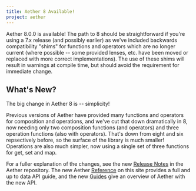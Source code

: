 ```yaml
---
title: Aether 8 Available!
project: aether
---
```


Aether 8.0.0 is available! The path to 8 should be straightforward if you're using a 7.x release (and possibly earlier) as we've included backwards compatibility "shims" for functions and operators which are no longer current (where possible -- some provided lenses, etc. have been moved or replaced with more correct implementations). The use of these shims will result in warnings at compile time, but should avoid the requirement for immediate change.

## What's New?

The big change in Aether 8 is -- simplicity!

Previous versions of Aether have provided many functions and operators for composition and operations, and we've cut that down dramatically in 8, now needing only two composition functions (and operators) and three operation functions (also with operators). That's down from eight and six repsectively before, so the surface of the library is much smaller! Operations are also much simpler, now using a single set of three functions for get, set and map.

For a fuller explanation of the changes, see the new [Release Notes][release] in the Aether repository. The new Aether [Reference][reference] on this site provides a full and up to data API guide, and the new [Guides][guides] give an overview of Aether with the new API.

<!--- Local --->

[reference]: /aether/reference
[guides]: /aether/guides

<!--- External --->

[release]: https://github.com/xyncro/aether/blob/master/RELEASE_NOTES.md
